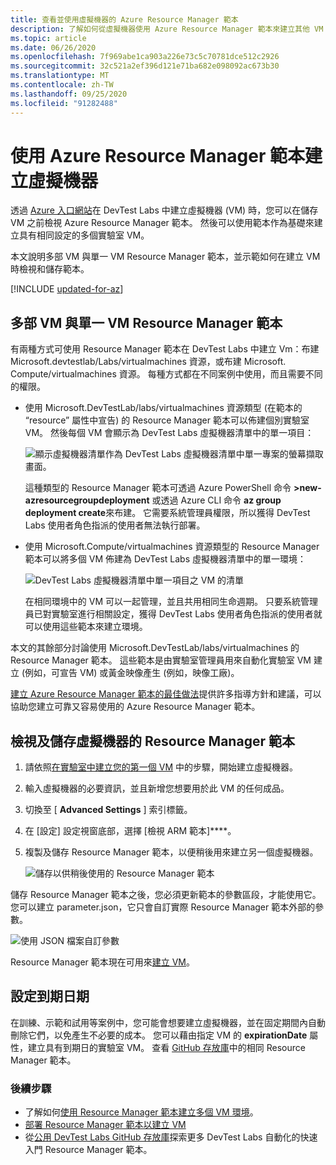 ```yaml
---
title: 查看並使用虛擬機器的 Azure Resource Manager 範本
description: 了解如何從虛擬機器使用 Azure Resource Manager 範本來建立其他 VM
ms.topic: article
ms.date: 06/26/2020
ms.openlocfilehash: 7f969abe1ca903a226e73c5c70781dce512c2926
ms.sourcegitcommit: 32c521a2ef396d121e71ba682e098092ac673b30
ms.translationtype: MT
ms.contentlocale: zh-TW
ms.lasthandoff: 09/25/2020
ms.locfileid: "91282488"
---
```

# <a name="create-virtual-machines-using-an-azure-resource-manager-template"></a>使用 Azure Resource Manager 範本建立虛擬機器 

透過 [Azure 入口網站](https://go.microsoft.com/fwlink/p/?LinkID=525040)在 DevTest Labs 中建立虛擬機器 (VM) 時，您可以在儲存 VM 之前檢視 Azure Resource Manager 範本。 然後可以使用範本作為基礎來建立具有相同設定的多個實驗室 VM。

本文說明多部 VM 與單一 VM Resource Manager 範本，並示範如何在建立 VM 時檢視和儲存範本。

[!INCLUDE [updated-for-az](../../includes/updated-for-az.md)]

## <a name="multi-vm-vs-single-vm-resource-manager-templates"></a>多部 VM 與單一 VM Resource Manager 範本
有兩種方式可使用 Resource Manager 範本在 DevTest Labs 中建立 Vm：布建 Microsoft.devtestlab/Labs/virtualmachines 資源，或布建 Microsoft. Compute/virtualmachines 資源。 每種方式都在不同案例中使用，而且需要不同的權限。

- 使用 Microsoft.DevTestLab/labs/virtualmachines 資源類型 (在範本的 “resource” 屬性中宣告) 的 Resource Manager 範本可以佈建個別實驗室 VM。 然後每個 VM 會顯示為 DevTest Labs 虛擬機器清單中的單一項目：

   ![顯示虛擬機器清單作為 DevTest Labs 虛擬機器清單中單一專案的螢幕擷取畫面。](./media/devtest-lab-use-arm-template/devtestlab-lab-vm-single-item.png)

   這種類型的 Resource Manager 範本可透過 Azure PowerShell 命令 **>new-azresourcegroupdeployment** 或透過 Azure CLI 命令 **az group deployment create**來布建。 它需要系統管理員權限，所以獲得 DevTest Labs 使用者角色指派的使用者無法執行部署。 

- 使用 Microsoft.Compute/virtualmachines 資源類型的 Resource Manager 範本可以將多個 VM 佈建為 DevTest Labs 虛擬機器清單中的單一環境：

   ![DevTest Labs 虛擬機器清單中單一項目之 VM 的清單](./media/devtest-lab-use-arm-template/devtestlab-lab-vm-single-environment.png)

   在相同環境中的 VM 可以一起管理，並且共用相同生命週期。 只要系統管理員已對實驗室進行相關設定，獲得 DevTest Labs 使用者角色指派的使用者就可以使用這些範本來建立環境。

本文的其餘部分討論使用 Microsoft.DevTestLab/labs/virtualmachines 的 Resource Manager 範本。 這些範本是由實驗室管理員用來自動化實驗室 VM 建立 (例如，可宣告 VM) 或黃金映像產生 (例如，映像工廠)。

[建立 Azure Resource Manager 範本的最佳做法](../azure-resource-manager/templates/template-best-practices.md)提供許多指導方針和建議，可以協助您建立可靠又容易使用的 Azure Resource Manager 範本。

## <a name="view-and-save-a-virtual-machines-resource-manager-template"></a>檢視及儲存虛擬機器的 Resource Manager 範本
1. 請依照[在實驗室中建立您的第一個 VM](tutorial-create-custom-lab.md#add-a-vm-to-the-lab) 中的步驟，開始建立虛擬機器。
1. 輸入虛擬機器的必要資訊，並且新增您想要用於此 VM 的任何成品。
1. 切換至 [ **Advanced Settings** ] 索引標籤。 
1. 在 [設定] 設定視窗底部，選擇 [檢視 ARM 範本]****。
1. 複製及儲存 Resource Manager 範本，以便稍後用來建立另一個虛擬機器。

   ![儲存以供稍後使用的 Resource Manager 範本](./media/devtest-lab-use-arm-template/devtestlab-lab-copy-rm-template.png)

儲存 Resource Manager 範本之後，您必須更新範本的參數區段，才能使用它。 您可以建立 parameter.json，它只會自訂實際 Resource Manager 範本外部的參數。 

![使用 JSON 檔案自訂參數](./media/devtest-lab-use-arm-template/devtestlab-lab-custom-params.png)

Resource Manager 範本現在可用來[建立 VM](devtest-lab-create-environment-from-arm.md)。

## <a name="set-expiration-date"></a>設定到期日期
在訓練、示範和試用等案例中，您可能會想要建立虛擬機器，並在固定期間內自動刪除它們，以免產生不必要的成本。 您可以藉由指定 VM 的 **expirationDate** 屬性，建立具有到期日的實驗室 VM。 查看 [GitHub 存放庫](https://github.com/Azure/azure-devtestlab/tree/master/samples/DevTestLabs/QuickStartTemplates/101-dtl-create-vm-username-pwd-customimage-with-expiration)中的相同 Resource Manager 範本。



### <a name="next-steps"></a>後續步驟
* 了解如何[使用 Resource Manager 範本建立多個 VM 環境](devtest-lab-create-environment-from-arm.md)。
* [部署 Resource Manager 範本以建立 VM](devtest-lab-create-environment-from-arm.md#automate-deployment-of-environments)
* 從[公用 DevTest Labs GitHub 存放庫](https://github.com/Azure/azure-quickstart-templates)探索更多 DevTest Labs 自動化的快速入門 Resource Manager 範本。
